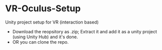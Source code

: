 # VR-Oculus-Setup
 Unity project setup for VR (interaction based)

- Download the reopsitory as .zip; Extract it and add it as a unity project (using Unity Hub) and it's done.
- OR you can clone the repo.

